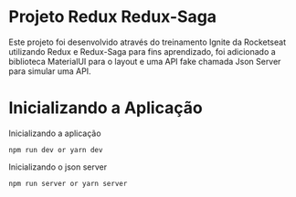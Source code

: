 # Projeto Redux Redux-Saga

Este projeto foi desenvolvido através do treinamento Ignite da Rocketseat utilizando Redux e Redux-Saga para fins aprendizado, foi adicionado a biblioteca MaterialUI para o layout e uma API fake chamada Json Server para simular uma API.

# Inicializando a Aplicação

Inicializando a aplicação

`npm run dev or yarn dev`

Inicializando o json server

`npm run server or yarn server`